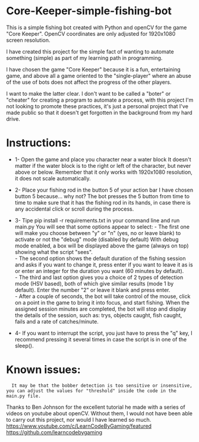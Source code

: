 # Core-Keeper-simple-fishing-bot

This is a simple fishing bot created with Python and openCV for the game "Core Keeper".
OpenCV coordinates are only adjusted for 1920x1080 screen resolution.


I have created this project for the simple fact of wanting to automate something (simple) as part of my learning path in programming.

I have chosen the game "Core Keeper" because it is a fun, entertaining game, and above all a game oriented to the "single-player" where an abuse of the use of bots does not affect the progress of the other players.



I want to make the latter clear. I don't want to be called a "boter" or "cheater" for creating a program to automate a process, with this project I'm not looking to promote these practices, it's just a personal project that I've made public so that it doesn't get forgotten in the background from my hard drive.



# Instructions:

- 1- Open the game and place you character near a water block 
      It doesn't matter if the water block is to the right 
      or left of the character, but never above or below.
      Remember that it only works with 1920x1080 resolution,
      it does not scale automatically.
      
- 2- Place your fishing rod in the button 5 of your action bar
      I have chosen button 5 because... why not?
      The bot presses the 5 button from time to time
      to make sure that it has the fishing rod in its hands,
      in case there is any accidental click or scroll during the process.

- 3- Tipe    pip install -r requirements.txt     in your command line and run main.py
      You will see that some options appear to select:
        - The first one will make you choose between "y" or "n" (yes, no or leave blank) to activate or not the "debug" mode (disabled by default)
             With debug mode enabled, a box will be displayed above the game (always on top) showing what the script "sees".   
        - The second option shows the default duration of the fishing session and asks if you want to change it,
            press enter if you want to leave it as is or enter an integer for the duration you want (60 minutes by default).    
        - The third and last option gives you a choice of 2 types of detection mode (HSV based), both of which give similar results (mode 1 by default).
            Enter the number "2" or leave it blank and press enter.  
        - After a couple of seconds, the bot will take control of the mouse, click on a point in the game to bring it into focus, 
            and start fishing. When the assigned session minutes are completed, the bot will stop and display the details of the session,
            such as: trys, objects caught, fish caught, fails and a rate of catches/minute.

- 4- If you want to interrupt the script, you just have to press the "q" key,
      I recommend pressing it several times in case the script is in one of the sleep().
      
      

# Known issues:
      It may be that the bobber detection is too sensitive or insensitive, you can adjust the values for "threshold" inside the code in the main.py file.
      
      
      
      
      
Thanks to Ben Johnson for the excellent tutorial he made with a series of videos on youtube about openCV.
Without them, I would not have been able to carry out this project, nor would I have learned so much.
https://www.youtube.com/c/LearnCodeByGaming/featured
https://github.com/learncodebygaming
